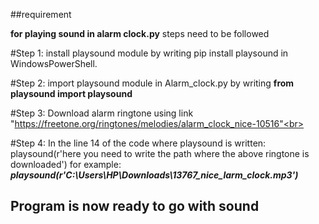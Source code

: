 ##requirement 

**for playing sound in alarm clock.py**
steps need to be followed 

#Step 1: install playsound module by writing pip install playsound in WindowsPowerShell.<br>

#Step 2: import playsound module in Alarm_clock.py by writing **from playsound import playsound**<br>

#Step 3: Download alarm ringtone using link "https://freetone.org/ringtones/melodies/alarm_clock_nice-10516"<br>

#Step 4: In the line 14 of the code where playsound is written:
                 playsound(r'here you need to write the path where the above ringtone is downloaded')
         for example:   *****playsound(r'C:\Users\HP\Downloads\13767_nice_larm_clock.mp3')*****

## Program is now ready to go with sound 
 
  